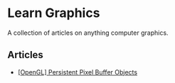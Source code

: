 # Learn Graphics
A collection of articles on anything computer graphics.

## Articles
- [[OpenGL] Persistent Pixel Buffer Objects](Articles/Persistent%20Pixel%20Buffer%20Objects.md)
